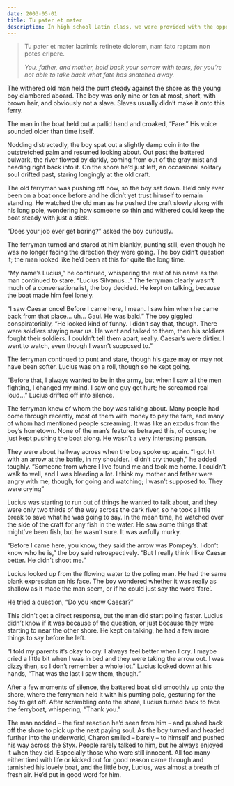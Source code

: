 ```yaml
---
date: 2003-05-01
title: Tu pater et mater
description: In high school Latin class, we were provided with the opportunity to clean coins from ancient Rome. This program was put forth by ACE, Ancient Coins for Education. As part of this program, an essay contest was put on regarding inscriptions, as inscriptions were studied along with the coins. My teacher at the time, Ms. Gibert, had me participate. The idea was to write an essay in 1st or 3rd person from the point of view of the person whom the inscription was for, by, or a passerby reading the inscription. Here's the result.
---
```


> Tu pater et mater lacrimis retinete dolorem, nam fato raptam non potes eripere.
>
> *You, father, and mother, hold back your sorrow with tears, for you’re not able to take back what fate has snatched away.*



The withered old man held the punt steady against the shore as the young boy clambered aboard. The boy was only nine or ten at most, short, with brown hair, and obviously not a slave. Slaves usually didn’t make it onto this ferry.

The man in the boat held out a pallid hand and croaked, “Fare.” His voice sounded older than time itself.

Nodding distractedly, the boy spat out a slightly damp coin into the outstretched palm and resumed looking about. Out past the battered bulwark, the river flowed by darkly, coming from out of the gray mist and heading right back into it. On the shore he’d just left, an occasional solitary soul drifted past, staring longingly at the old craft.

The old ferryman was pushing off now, so the boy sat down. He’d only ever been on a boat once before and he didn’t yet trust himself to remain standing. He watched the old man as he pushed the craft slowly along with his long pole, wondering how someone so thin and withered could keep the boat steady with just a stick.

“Does your job ever get boring?” asked the boy curiously.

The ferryman turned and stared at him blankly, punting still, even though he was no longer facing the direction they were going. The boy didn’t question it; the man looked like he’d been at this for quite the long time.

“My name’s Lucius,” he continued, whispering the rest of his name as the man continued to stare. “Lucius Silvanus…” The ferryman clearly wasn’t much of a conversationalist, the boy decided. He kept on talking, because the boat made him feel lonely.

“I saw Caesar once! Before I came here, I mean. I saw him when he came back from that place… uh… Gaul. He was bald.” The boy giggled conspiratorially, “He looked kind of funny. I didn’t say that, though. There were soldiers staying near us. He went and talked to them, then his soldiers fought their soldiers. I couldn’t tell them apart, really. Caesar’s were dirtier. I went to watch, even though I wasn’t supposed to.”

The ferryman continued to punt and stare, though his gaze may or may not have been softer. Lucius was on a roll, though so he kept going.

“Before that, I always wanted to be in the army, but when I saw all the men fighting, I changed my mind. I saw one guy get hurt; he screamed real loud…” Lucius drifted off into silence.

The ferryman knew of whom the boy was talking about. Many people had come through recently, most of them with money to pay the fare, and many of whom had mentioned people screaming. It was like an exodus from the boy’s hometown. None of the man’s features betrayed this, of course; he just kept pushing the boat along. He wasn’t a very interesting person.

They were about halfway across when the boy spoke up again. “I got hit with an arrow at the battle, in my shoulder. I didn’t cry though,” he added toughly. “Someone from where I live found me and took me home. I couldn’t walk to well, and I was bleeding a lot. I think my mother and father were angry with me, though, for going and watching; I wasn’t supposed to. They were crying”

Lucius was starting to run out of things he wanted to talk about, and they were only two thirds of the way across the dark river, so he took a little break to save what he was going to say. In the mean time, he watched over the side of the craft for any fish in the water. He saw some things that might’ve been fish, but he wasn’t sure. It was awfully murky.

“Before I came here, you know, they said the arrow was Pompey’s. I don’t know who he is,” the boy said retrospectively. “But I really think I like Caesar better. He didn’t shoot me.”

Lucius looked up from the flowing water to the poling man. He had the same blank expression on his face. The boy wondered whether it was really as shallow as it made the man seem, or if he could just say the word ‘fare’.

He tried a question, “Do you know Caesar?”

This didn’t get a direct response, but the man did start poling faster. Lucius didn’t know if it was because of the question, or just because they were starting to near the other shore. He kept on talking, he had a few more things to say before he left.

“I told my parents it’s okay to cry. I always feel better when I cry. I maybe cried a little bit when I was in bed and they were taking the arrow out. I was dizzy then, so I don’t remember a whole lot.” Lucius looked down at his hands, “That was the last I saw them, though.”

After a few moments of silence, the battered boat slid smoothly up onto the shore, where the ferryman held it with his punting pole, gesturing for the boy to get off. After scrambling onto the shore, Lucius turned back to face the ferryboat, whispering, “Thank you.”

The man nodded – the first reaction he’d seen from him – and pushed back off the shore to pick up the next paying soul. As the boy turned and headed further into the underworld, Charon smiled – barely – to himself and pushed his way across the Styx. People rarely talked to him, but he always enjoyed it when they did. Especially those who were still innocent. All too many either tired with life or kicked out for good reason came through and tarnished his lovely boat, and the little boy, Lucius, was almost a breath of fresh air. He’d put in good word for him.
